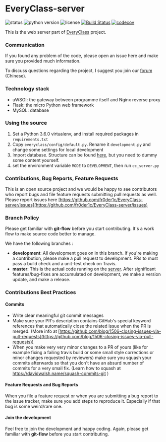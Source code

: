 # EveryClass-server

![status](https://img.shields.io/badge/status-stable-green.svg)
![python version](https://img.shields.io/badge/python-3.6-blue.svg)
![license](https://img.shields.io/badge/license-MPL_2.0-orange.svg)
[![Build Status](https://travis-ci.org/fr0der1c/EveryClass-server.svg?branch=develop)](https://travis-ci.org/fr0der1c/EveryClass-server)
[![codecov](https://codecov.io/gh/fr0der1c/EveryClass-server/branch/master/graph/badge.svg)](https://codecov.io/gh/fr0der1c/EveryClass-server)


This is the web server part of [EveryClass](https://github.com/fr0der1c/EveryClass) project.


### Communication

If you found any problem of the code, please open an issue here and make sure you provided much information.

To discuss questions regarding the project, I suggest you join our [forum](https://base.admirable.one/c/everyclass) (Chinese).


### Technology stack

- uWSGI: the gateway between programme itself and Nginx reverse proxy
- Flask: the micro Python web framework
- MySQL: database


### Using the source

1. Set a Python 3.6.0 virtualenv, and install required packages in ``requirements.txt``
2. Copy `everyclass/config/default.py`. Rename it `development.py` and change some settings for local development
3. Import database. Structure can be found [here](https://github.com/fr0der1c/EveryClass-collector/tree/master/sql), but you need to dummy some content yourself.
4. set the environment variable `MODE` to `DEVELOPMENT`, then run `ec_server.py`

### Contributions, Bug Reports, Feature Requests

This is an open source project and we would be happy to see contributors who report bugs and file feature requests submitting pull requests as well. Please report issues here [https://github.com/fr0der1c/EveryClass-server/issues](https://github.com/fr0der1c/EveryClass-server/issues)

### Branch Policy

Please get familiar with **git-flow** before you start contributing. It's a work flow to make source code better to manage.

We have the following branches :
- **development**: All development goes on in this branch. If you're making a contribution, please make a pull request to development. PRs to must pass a build check and a unit-test check on Travis.
- **master**: This is the actual code running on the [server](https://every.admirable.one). After significant features/bug-fixes are accumulated on development, we make a version update, and make a release.


### Contributions Best Practices
#### Commits

- Write clear meaningful git commit messages
- Make sure your PR's description contains GitHub's special keyword references that automatically close the related issue when the PR is merged. (More info at  [https://github.com/blog/1506-closing-issues-via-pull-requests](https://github.com/blog/1506-closing-issues-via-pull-requests))
- When you make very very minor changes to a PR of yours (like for example fixing a failing travis build or some small style corrections or minor changes requested by reviewers) make sure you squash your commits afterwards so that you don't have an absurd number of commits for a very small fix. (Learn how to squash at https://davidwalsh.name/squash-commits-git )


#### Feature Requests and Bug Reports

When you file a feature request or when you are submitting a bug report to the issue tracker, make sure you add steps to reproduce it. Especially if that bug is some weird/rare one.

#### Join the development

Feel free to join the development and happy coding. Again, please get familiar with **git-flow** before you start contributing.